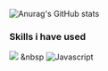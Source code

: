 <p align="center">

  ![Anurag's GitHub stats](https://github-readme-stats.vercel.app/api?username=ohmink&show_icons=true&theme=dracula)

  ### Skills i have used
  <img src="https://img.shields.io/badge/HTML5-E34F26?style=flat-square&logo=HTML5&logoColor=white"/></a> &nbsp
  ![Javascript](https://img.shields.io/badge/JavaScript-ES6+-yellow?logo=javascript)

